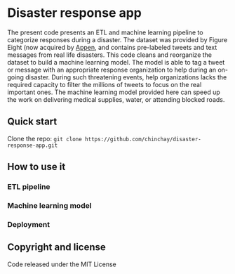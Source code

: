 # Disaster response app

The present code presents an ETL and machine learning pipeline to categorize responses during a disaster. The dataset was provided by Figure Eight (now acquired by [Appen](https://appen.com), and contains pre-labeled tweets and text messages from real life disasters. This code cleans and reorganize the dataset to build a machine learning model. The model is able to tag a tweet or message with an appropriate response organization to help during an on-going disaster. During such threatening events, help organizations lacks the required capacity to filter the millions of tweets to focus on the real important ones. The machine learning model provided here can speed up the work on delivering medical supplies, water, or attending blocked roads.

## Quick start
Clone the repo: `git clone https://github.com/chinchay/disaster-response-app.git`

## How to use it



### ETL pipeline

### Machine learning model

### Deployment


## Copyright and license
Code released under the MIT License
